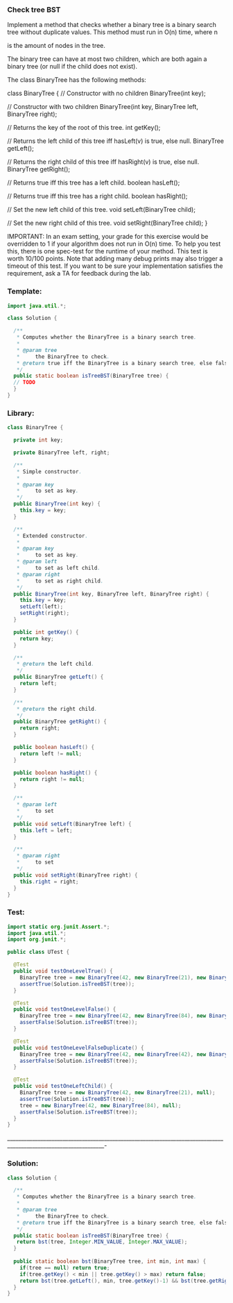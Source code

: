 ###  Check tree BST
Implement a method that checks whether a binary tree is a binary search tree without duplicate values. This method must run in O(n) time, where n

is the amount of nodes in the tree.

The binary tree can have at most two children, which are both again a binary tree (or null if the child does not exist).

The class BinaryTree has the following methods:

class BinaryTree {
  // Constructor with no children
  BinaryTree(int key);

  // Constructor with two children
  BinaryTree(int key, BinaryTree left, BinaryTree right);

  // Returns the key of the root of this tree.
  int getKey();

  // Returns the left child of this tree iff hasLeft(v) is true, else null.
  BinaryTree getLeft();

  // Returns the right child of this tree iff hasRight(v) is true, else null.
  BinaryTree getRight();

  // Returns true iff this tree has a left child.
  boolean hasLeft();

  // Returns true iff this tree has a right child.
  boolean hasRight();

  // Set the new left child of this tree.
  void setLeft(BinaryTree child);

  // Set the new right child of this tree.
  void setRight(BinaryTree child);
}

IMPORTANT: In an exam setting, your grade for this exercise would be overridden to 1 if your algorithm does not run in O(n)
time.
To help you test this, there is one spec-test for the runtime of your method. This test is worth 10/100 points. Note that adding many debug prints may also trigger a timeout of this test. If you want to be sure your implementation satisfies the requirement, ask a TA for feedback during the lab.

### Template:
```java
import java.util.*;

class Solution {

  /**
   * Computes whether the BinaryTree is a binary search tree.
   *
   * @param tree
   *     the BinaryTree to check.
   * @return true iff the BinaryTree is a binary search tree, else false.
   */
  public static boolean isTreeBST(BinaryTree tree) {
  // TODO
  }
}

```

### Library:
```java
class BinaryTree {

  private int key;

  private BinaryTree left, right;

  /**
   * Simple constructor.
   *
   * @param key
   *     to set as key.
   */
  public BinaryTree(int key) {
    this.key = key;
  }

  /**
   * Extended constructor.
   *
   * @param key
   *     to set as key.
   * @param left
   *     to set as left child.
   * @param right
   *     to set as right child.
   */
  public BinaryTree(int key, BinaryTree left, BinaryTree right) {
    this.key = key;
    setLeft(left);
    setRight(right);
  }

  public int getKey() {
    return key;
  }

  /**
   * @return the left child.
   */
  public BinaryTree getLeft() {
    return left;
  }

  /**
   * @return the right child.
   */
  public BinaryTree getRight() {
    return right;
  }

  public boolean hasLeft() {
    return left != null;
  }

  public boolean hasRight() {
    return right != null;
  }

  /**
   * @param left
   *     to set
   */
  public void setLeft(BinaryTree left) {
    this.left = left;
  }

  /**
   * @param right
   *     to set
   */
  public void setRight(BinaryTree right) {
    this.right = right;
  }
}

```

### Test: 
```java
import static org.junit.Assert.*;
import java.util.*;
import org.junit.*;

public class UTest {

  @Test
  public void testOneLevelTrue() {
    BinaryTree tree = new BinaryTree(42, new BinaryTree(21), new BinaryTree(84));
    assertTrue(Solution.isTreeBST(tree));
  }

  @Test
  public void testOneLevelFalse() {
    BinaryTree tree = new BinaryTree(42, new BinaryTree(84), new BinaryTree(21));
    assertFalse(Solution.isTreeBST(tree));
  }

  @Test
  public void testOneLevelFalseDuplicate() {
    BinaryTree tree = new BinaryTree(42, new BinaryTree(42), new BinaryTree(21));
    assertFalse(Solution.isTreeBST(tree));
  }

  @Test
  public void testOneLeftChild() {
    BinaryTree tree = new BinaryTree(42, new BinaryTree(21), null);
    assertTrue(Solution.isTreeBST(tree));
    tree = new BinaryTree(42, new BinaryTree(84), null);
    assertFalse(Solution.isTreeBST(tree));
  }
}


```

_________________________________________________________________________________________________________________-
### Solution:
```java
class Solution {

  /**
   * Computes whether the BinaryTree is a binary search tree.
   *
   * @param tree
   *     the BinaryTree to check.
   * @return true iff the BinaryTree is a binary search tree, else false.
   */
  public static boolean isTreeBST(BinaryTree tree) {
   return bst(tree, Integer.MIN_VALUE, Integer.MAX_VALUE);
  }
  
  public static boolean bst(BinaryTree tree, int min, int max) {
    if(tree == null) return true;
    if(tree.getKey() < min || tree.getKey() > max) return false;
    return bst(tree.getLeft(), min, tree.getKey()-1) && bst(tree.getRight(), tree.getKey() + 1, max);
  }
}


```

